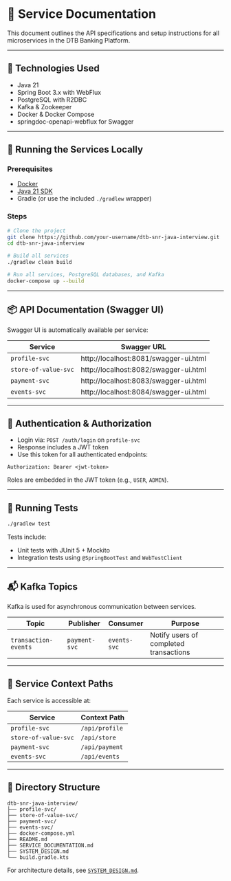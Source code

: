 # 📄 Service Documentation

This document outlines the API specifications and setup instructions for all microservices in the DTB Banking Platform.

---

## 🧰 Technologies Used

- Java 21
- Spring Boot 3.x with WebFlux
- PostgreSQL with R2DBC
- Kafka & Zookeeper
- Docker & Docker Compose
- springdoc-openapi-webflux for Swagger

---

## 🚀 Running the Services Locally

### Prerequisites

- [Docker](https://www.docker.com/)
- [Java 21 SDK](https://adoptium.net/)
- Gradle (or use the included `./gradlew` wrapper)

### Steps

```bash
# Clone the project
git clone https://github.com/your-username/dtb-snr-java-interview.git
cd dtb-snr-java-interview

# Build all services
./gradlew clean build

# Run all services, PostgreSQL databases, and Kafka
docker-compose up --build
```

---

## 📦 API Documentation (Swagger UI)

Swagger UI is automatically available per service:

| Service               | Swagger URL                                  |
|------------------------|----------------------------------------------|
| `profile-svc`          | http://localhost:8081/swagger-ui.html        |
| `store-of-value-svc`   | http://localhost:8082/swagger-ui.html        |
| `payment-svc`          | http://localhost:8083/swagger-ui.html        |
| `events-svc`           | http://localhost:8084/swagger-ui.html        |

---

## 🔐 Authentication & Authorization

- Login via: `POST /auth/login` on `profile-svc`
- Response includes a JWT token
- Use this token for all authenticated endpoints:

```http
Authorization: Bearer <jwt-token>
```

Roles are embedded in the JWT token (e.g., `USER`, `ADMIN`).

---

## 🧪 Running Tests

```bash
./gradlew test
```

Tests include:
- Unit tests with JUnit 5 + Mockito
- Integration tests using `@SpringBootTest` and `WebTestClient`

---

## 📬 Kafka Topics

Kafka is used for asynchronous communication between services.

| Topic               | Publisher      | Consumer        | Purpose                           |
|---------------------|----------------|------------------|------------------------------------|
| `transaction-events`| `payment-svc`  | `events-svc`     | Notify users of completed transactions |

---

## 🧭 Service Context Paths

Each service is accessible at:

| Service               | Context Path       |
|------------------------|--------------------|
| `profile-svc`          | `/api/profile`     |
| `store-of-value-svc`   | `/api/store`       |
| `payment-svc`          | `/api/payment`     |
| `events-svc`           | `/api/events`      |

---

## 📁 Directory Structure

```plaintext
dtb-snr-java-interview/
├── profile-svc/
├── store-of-value-svc/
├── payment-svc/
├── events-svc/
├── docker-compose.yml
├── README.md
├── SERVICE_DOCUMENTATION.md
├── SYSTEM_DESIGN.md
└── build.gradle.kts
```

For architecture details, see [`SYSTEM_DESIGN.md`](./SYSTEM_DESIGN.md).
